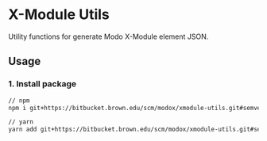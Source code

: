 # X-Module Utils

Utility functions for generate Modo X-Module element JSON.

## Usage

### 1. Install package

```sh
// npm
npm i git+https://bitbucket.brown.edu/scm/modox/xmodule-utils.git#semver:^0.15

// yarn
yarn add git+https://bitbucket.brown.edu/scm/modox/xmodule-utils.git#semver:^0.15
```

